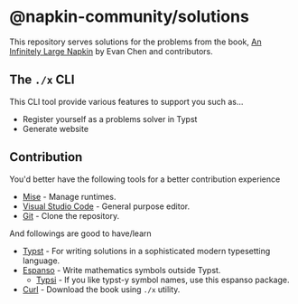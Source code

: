 # @napkin-community/solutions

This repository serves solutions for the problems from the book, [An Infinitely Large Napkin](https://web.evanchen.cc/napkin.html) by Evan Chen and contributors.

## The `./x` CLI

This CLI tool provide various features to support you such as...

- Register yourself as a problems solver in Typst
- Generate website

## Contribution

You'd better have the following tools for a better contribution experience

- [Mise](https://mise.jdx.dev/) - Manage runtimes.
- [Visual Studio Code](https://code.visualstudio.com/) - General purpose editor.
- [Git](https://git-scm.com/) - Clone the repository.

And followings are good to have/learn

- [Typst](https://typst.app/) - For writing solutions in a sophisticated modern typesetting language.
- [Espanso](https://espanso.org/) - Write mathematics symbols outside Typst.
  - [Typsi](https://github.com/RanolP/typsi) - If you like typst-y symbol names, use this espanso package.
- [Curl](https://curl.se/) - Download the book using `./x` utility.
